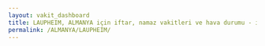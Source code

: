 ```yaml
---
layout: vakit_dashboard
title: LAUPHEIM, ALMANYA için iftar, namaz vakitleri ve hava durumu - ilçe/eyalet seç
permalink: /ALMANYA/LAUPHEIM/
---
```


<script type="text/javascript">
  var GLOBAL_COUNTRY = 'ALMANYA';
  var GLOBAL_CITY = 'LAUPHEIM';
  var GLOBAL_STATE = '';
  var lat = 72;
  var lon = 21;
</script>
